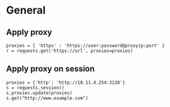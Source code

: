 # General

## Apply proxy
```
proxies = { 'https' : 'https://user:password@proxyip:port' } 
r = requests.get('https://url', proxies=proxies)
```

## Apply proxy on session
```
proxies = {'http': 'http://10.11.4.254:3128'}
s = requests.session()
s.proxies.update(proxies)
s.get("http://www.example.com")
```
